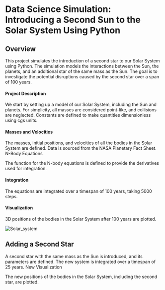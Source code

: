 # Data Science Simulation: Introducing a Second Sun to the Solar System Using Python

## Overview

This project simulates the introduction of a second star to our Solar System using Python. The simulation models the interactions between the Sun, the planets, and an additional star of the same mass as the Sun. The goal is to investigate the potential disruptions caused by the second star over a span of 100 years.

#### Project Description

We start by setting up a model of our Solar System, including the Sun and planets. For simplicity, all masses are considered point-like, and collisions are neglected. Constants are defined to make quantities dimensionless using cgs units.

#### Masses and Velocities

The masses, initial positions, and velocities of all the bodies in the Solar System are defined. Data is sourced from the NASA Planetary Fact Sheet.
N-Body Equations

The function for the N-body equations is defined to provide the derivatives used for integration.

#### Integration

The equations are integrated over a timespan of 100 years, taking 5000 steps.

#### Visualization

3D positions of the bodies in the Solar System after 100 years are plotted.

![Solar_system](New-solar-system/solar_system.jpeg)

## Adding a Second Star

A second star with the same mass as the Sun is introduced, and its parameters are defined. The new system is integrated over a timespan of 25 years.
New Visualization

The new positions of the bodies in the Solar System, including the second star, are plotted.
